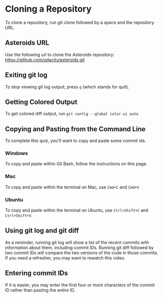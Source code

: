 # Cloning a Repository
To clone a repository, run git clone followed by a space and the repository URL.

## Asteroids URL
Use the following url to clone the Asteroids repository: https://github.com/udacity/asteroids.git

## Exiting git log
To stop viewing git log output, press `q` (which stands for quit).

## Getting Colored Output
To get colored diff output, run `git config --global color.ui auto`

## Copying and Pasting from the Command Line
To complete this quiz, you'll want to copy and paste some commit ids.

### Windows
To copy and paste within Git Bash, follow the instructions on this page.

### Mac
To copy and paste within the terminal on Mac, use `Cmd+C` and `Cmd+V`

### Ubuntu
To copy and paste within the terminal on Ubuntu, use `Ctrl+Shift+C` and `Ctrl+Shift+V`.

## Using git log and git diff
As a reminder, running git log will show a list of the recent commits with information about them, including commit IDs. Running git diff followed by two commit IDs will compare the two versions of the code in those commits. If you need a refresher, you may want to rewatch this video.

## Entering commit IDs
If it is easier, you may enter the first four or more characters of the commit ID rather than pasting the entire ID.